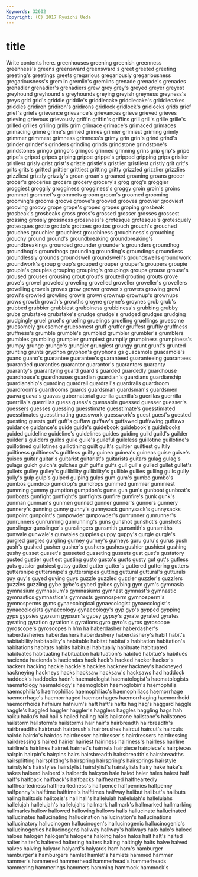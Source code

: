 ```yaml
---
Keywords: 32602 
Copyright: (C) 2017 Ryuichi Ueda
---
```


# title

Write contents here.
greenhouses greening greenish greenness greenness's
greens greensward greensward's greet greeted greeting greeting's greetings greets gregarious
gregariously gregariousness gregariousness's gremlin gremlin's gremlins grenade grenade's grenades grenadier
grenadier's grenadiers grew grey grey's greyed greyer greyest greyhound greyhound's
greyhounds greying greyish greyness greyness's greys grid grid's griddle griddle's
griddlecake griddlecake's griddlecakes griddles gridiron gridiron's gridirons gridlock gridlock's gridlocks
grids grief grief's griefs grievance grievance's grievances grieve grieved grieves
grieving grievous grievously griffin griffin's griffins grill grill's grille grille's
grilled grilles grilling grills grim grimace grimace's grimaced grimaces grimacing
grime grime's grimed grimes grimier grimiest griming grimly grimmer grimmest
grimness grimness's grimy grin grin's grind grind's grinder grinder's grinders
grinding grinds grindstone grindstone's grindstones gringo gringo's gringos grinned grinning
grins grip grip's gripe gripe's griped gripes griping grippe grippe's
gripped gripping grips grislier grisliest grisly grist grist's gristle gristle's
gristlier gristliest gristly grit grit's grits grits's gritted grittier grittiest
gritting gritty grizzled grizzlier grizzlies grizzliest grizzly grizzly's groan groan's
groaned groaning groans grocer grocer's groceries grocers grocery grocery's grog
grog's groggier groggiest groggily grogginess grogginess's groggy groin groin's groins
grommet grommet's grommets groom groom's groomed grooming grooming's grooms groove
groove's grooved grooves groovier grooviest grooving groovy grope grope's groped
gropes groping grosbeak grosbeak's grosbeaks gross gross's grossed grosser grosses
grossest grossing grossly grossness grossness's grotesque grotesque's grotesquely grotesques grotto
grotto's grottoes grottos grouch grouch's grouched grouches grouchier grouchiest grouchiness
grouchiness's grouching grouchy ground ground's groundbreaking groundbreaking's groundbreakings grounded grounder
grounder's grounders groundhog groundhog's groundhogs grounding grounding's groundings groundless groundlessly
grounds groundswell groundswell's groundswells groundwork groundwork's group group's grouped grouper
grouper's groupers groupie groupie's groupies grouping grouping's groupings groups grouse
grouse's groused grouses grousing grout grout's grouted grouting grouts grove
grove's grovel groveled groveling grovelled groveller groveller's grovellers grovelling grovels
groves grow grower grower's growers growing growl growl's growled growling
growls grown grownup grownup's grownups grows growth growth's growths groyne
groyne's groynes grub grub's grubbed grubbier grubbiest grubbiness grubbiness's grubbing
grubby grubs grubstake grubstake's grudge grudge's grudged grudges grudging grudgingly
gruel gruel's grueling gruelings gruelling gruellings gruesome gruesomely gruesomer gruesomest
gruff gruffer gruffest gruffly gruffness gruffness's grumble grumble's grumbled grumbler
grumbler's grumblers grumbles grumbling grumpier grumpiest grumpily grumpiness grumpiness's grumpy
grunge grunge's grungier grungiest grungy grunt grunt's grunted grunting grunts
gryphon gryphon's gryphons gs guacamole guacamole's guano guano's guarantee guarantee's
guaranteed guaranteeing guarantees guarantied guaranties guarantor guarantor's guarantors guaranty guaranty's
guarantying guard guard's guarded guardedly guardhouse guardhouse's guardhouses guardian guardian's
guardians guardianship guardianship's guarding guardrail guardrail's guardrails guardroom guardroom's guardrooms
guards guardsman guardsman's guardsmen guava guava's guavas gubernatorial guerilla guerilla's
guerillas guerrilla guerrilla's guerrillas guess guess's guessable guessed guesser guesser's
guessers guesses guessing guesstimate guesstimate's guesstimated guesstimates guesstimating guesswork guesswork's
guest guest's guested guesting guests guff guff's guffaw guffaw's guffawed
guffawing guffaws guidance guidance's guide guide's guidebook guidebook's guidebooks guided
guideline guideline's guidelines guides guiding guild guild's guilder guilder's guilders
guilds guile guile's guileful guileless guillotine guillotine's guillotined guillotines guillotining
guilt guilt's guiltier guiltiest guiltily guiltiness guiltiness's guiltless guilty guinea
guinea's guineas guise guise's guises guitar guitar's guitarist guitarist's guitarists
guitars gulag gulag's gulags gulch gulch's gulches gulf gulf's gulfs
gull gull's gulled gullet gullet's gullets gulley gulley's gullibility gullibility's
gullible gullies gulling gulls gully gully's gulp gulp's gulped gulping
gulps gum gum's gumbo gumbo's gumbos gumdrop gumdrop's gumdrops gummed
gummier gummiest gumming gummy gumption gumption's gums gun gun's gunboat
gunboat's gunboats gunfight gunfight's gunfights gunfire gunfire's gunk gunk's gunman
gunman's gunmen gunned gunner gunner's gunners gunnery gunnery's gunning gunny
gunny's gunnysack gunnysack's gunnysacks gunpoint gunpoint's gunpowder gunpowder's gunrunner gunrunner's
gunrunners gunrunning gunrunning's guns gunshot gunshot's gunshots gunslinger gunslinger's gunslingers
gunsmith gunsmith's gunsmiths gunwale gunwale's gunwales guppies guppy guppy's gurgle
gurgle's gurgled gurgles gurgling gurney gurney's gurneys guru guru's gurus
gush gush's gushed gusher gusher's gushers gushes gushier gushiest gushing
gushy gusset gusset's gusseted gusseting gussets gust gust's gustatory gusted
gustier gustiest gusting gusto gusto's gusts gusty gut gut's gutless
guts gutsier gutsiest gutsy gutted gutter gutter's guttered guttering gutters
guttersnipe guttersnipe's guttersnipes gutting guttural guttural's gutturals guy guy's guyed
guying guys guzzle guzzled guzzler guzzler's guzzlers guzzles guzzling gybe
gybe's gybed gybes gybing gym gym's gymnasia gymnasium gymnasium's gymnasiums
gymnast gymnast's gymnastic gymnastics gymnastics's gymnasts gymnosperm gymnosperm's gymnosperms gyms
gynaecological gynaecologist gynaecologist's gynaecologists gynaecology gynaecology's gyp gyp's gypped gypping
gyps gypsies gypsum gypsum's gypsy gypsy's gyrate gyrated gyrates gyrating
gyration gyration's gyrations gyro gyro's gyros gyroscope gyroscope's gyroscopes h
h'm ha haberdasher haberdasher's haberdasheries haberdashers haberdashery haberdashery's habit habit's
habitability habitability's habitable habitat habitat's habitation habitation's habitations habitats habits
habitual habitually habituate habituated habituates habituating habituation habituation's habitué habitué's
habitués hacienda hacienda's haciendas hack hack's hacked hacker hacker's hackers
hacking hackle hackle's hackles hackney hackney's hackneyed hackneying hackneys hacks
hacksaw hacksaw's hacksaws had haddock haddock's haddocks hadn't haematologist haematologist's
haematologists haematology haematology's haemoglobin haemoglobin's haemophilia haemophilia's haemophiliac haemophiliac's haemophiliacs
haemorrhage haemorrhage's haemorrhaged haemorrhages haemorrhaging haemorrhoid haemorrhoids hafnium hafnium's haft
haft's hafts hag hag's haggard haggle haggle's haggled haggler haggler's
hagglers haggles haggling hags hah haiku haiku's hail hail's hailed
hailing hails hailstone hailstone's hailstones hailstorm hailstorm's hailstorms hair hair's
hairbreadth hairbreadth's hairbreadths hairbrush hairbrush's hairbrushes haircut haircut's haircuts hairdo
hairdo's hairdos hairdresser hairdresser's hairdressers hairdressing hairdressing's haired hairier hairiest
hairiness hairiness's hairless hairline hairline's hairlines hairnet hairnet's hairnets hairpiece
hairpiece's hairpieces hairpin hairpin's hairpins hairs hairsbreadth hairsbreadth's hairsbreadths hairsplitting
hairsplitting's hairspring hairspring's hairsprings hairstyle hairstyle's hairstyles hairstylist hairstylist's hairstylists
hairy hake hake's hakes halberd halberd's halberds halcyon hale haled
haler hales halest half half's halfback halfback's halfbacks halfhearted halfheartedly
halfheartedness halfheartedness's halfpence halfpennies halfpenny halfpenny's halftime halftime's halftimes halfway
halibut halibut's halibuts haling halitosis halitosis's hall hall's halleluiah halleluiah's
halleluiahs hallelujah hallelujah's hallelujahs hallmark hallmark's hallmarked hallmarking hallmarks hallow
hallowed hallowing hallows halls hallucinate hallucinated hallucinates hallucinating hallucination hallucination's
hallucinations hallucinatory hallucinogen hallucinogen's hallucinogenic hallucinogenic's hallucinogenics hallucinogens hallway hallway's
hallways halo halo's haloed haloes halogen halogen's halogens haloing halon
halos halt halt's halted halter halter's haltered haltering halters halting
haltingly halts halve halved halves halving halyard halyard's halyards ham
ham's hamburger hamburger's hamburgers hamlet hamlet's hamlets hammed hammer hammer's
hammered hammerhead hammerhead's hammerheads hammering hammerings hammers hamming hammock hammock's
